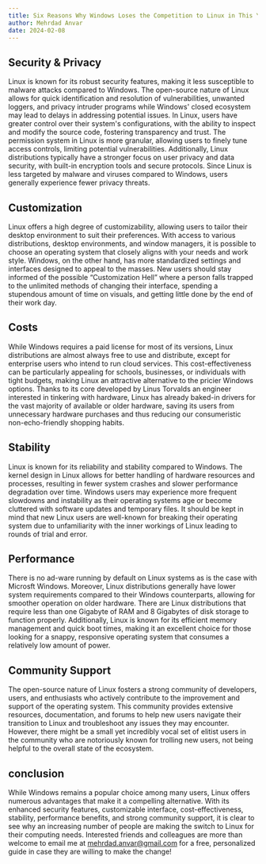 ```yaml
---
title: Six Reasons Why Windows Loses the Competition to Linux in This Year!
author: Mehrdad Anvar
date: 2024-02-08
---
```


## Security & Privacy

Linux is known for its robust security features, making it less susceptible to malware attacks compared to Windows. The open-source nature of Linux allows for quick identification and resolution of vulnerabilities, unwanted loggers, and privacy intruder programs while Windows' closed ecosystem may lead to delays in addressing potential issues.
In Linux, users have greater control over their system's configurations, with the ability to inspect and modify the source code, fostering transparency and trust. The permission system in Linux is more granular, allowing users to finely tune access controls, limiting potential vulnerabilities. Additionally, Linux distributions typically have a stronger focus on user privacy and data security, with built-in encryption tools and secure protocols. Since Linux is less targeted by malware and viruses compared to Windows, users generally experience fewer privacy threats.

## Customization

Linux offers a high degree of customizability, allowing users to tailor their desktop environment to suit their preferences. With access to various distributions, desktop environments, and window managers, it is possible to choose an operating system that closely aligns with your needs and work style. Windows, on the other hand, has more standardized settings and interfaces designed to appeal to the masses. New users should stay informed of the possible “Customization Hell” where a person falls trapped to the unlimited methods of changing their interface, spending a stupendous amount of time on visuals, and getting little done by the end of their work day.

## Costs

While Windows requires a paid license for most of its versions, Linux distributions are almost always free to use and distribute, except for enterprise users who intend to run cloud services. This cost-effectiveness can be particularly appealing for schools, businesses, or individuals with tight budgets, making Linux an attractive alternative to the pricier Windows options. Thanks to its core developed by Linus Torvalds an engineer interested in tinkering with hardware, Linux has already baked-in drivers for the vast majority of available or older hardware, saving its users from unnecessary hardware purchases and thus reducing our consumeristic non-echo-friendly shopping habits.

## Stability

Linux is known for its reliability and stability compared to Windows. The kernel design in Linux allows for better handling of hardware resources and processes, resulting in fewer system crashes and slower performance degradation over time. Windows users may experience more frequent slowdowns and instability as their operating systems age or become cluttered with software updates and temporary files. It should be kept in mind that new Linux users are well-known for breaking their operating system due to unfamiliarity with the inner workings of Linux leading to rounds of trial and error.

## Performance

There is no ad-ware running by default on Linux systems as is the case with Microsft Windows. Moreover, Linux distributions generally have lower system requirements compared to their Windows counterparts, allowing for smoother operation on older hardware. There are Linux distributions that require less than one Gigabyte of RAM and 8 Gigabytes of disk storage to function properly. Additionally, Linux is known for its efficient memory management and quick boot times, making it an excellent choice for those looking for a snappy, responsive operating system that consumes a relatively low amount of power.

## Community Support

The open-source nature of Linux fosters a strong community of developers, users, and enthusiasts who actively contribute to the improvement and support of the operating system. This community provides extensive resources, documentation, and forums to help new users navigate their transition to Linux and troubleshoot any issues they may encounter. However, there might be a small yet incredibly vocal set of elitist users in the community who are notoriously known for trolling new users, not being helpful to the overall state of the ecosystem.

## conclusion

While Windows remains a popular choice among many users, Linux offers numerous advantages that make it a compelling alternative. With its enhanced security features, customizable interface, cost-effectiveness, stability, performance benefits, and strong community support, it is clear to see why an increasing number of people are making the switch to Linux for their computing needs. Interested friends and colleagues are more than welcome to email me at mehrdad.anvar@gmail.com for a free, personalized guide in case they are willing to make the change!
